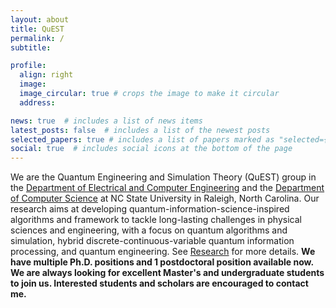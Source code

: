```yaml
---
layout: about
title: QuEST
permalink: /
subtitle:

profile:
  align: right
  image: 
  image_circular: true # crops the image to make it circular
  address: 

news: true  # includes a list of news items
latest_posts: false  # includes a list of the newest posts
selected_papers: true # includes a list of papers marked as "selected={true}"
social: true  # includes social icons at the bottom of the page
---
```


We are the Quantum Engineering and Simulation Theory (QuEST) group in the [Department of Electrical and Computer Engineering](https://ece.ncsu.edu) and the [Department of Computer Science](https://www.csc.ncsu.edu) at NC State University in Raleigh, North Carolina. Our research aims at developing quantum-information-science-inspired algorithms and framework to tackle long-lasting challenges in physical sciences and engineering, with a focus on quantum algorithms and simulation, hybrid discrete-continuous-variable quantum information processing, and quantum engineering. See [Research](/research/) for more details. 
**We have multiple Ph.D. positions and 1 postdoctoral position available now. We are always looking for excellent Master's and undergraduate students to join us. Interested students and scholars are encouraged to contact me.**

[//]: <> (I study quantum-classical algorithms to solve challenging problems in quantum chemistry, chemical physics, and material science, including correlated electronic structure and real-time dynamics. I also develop novel protocols to leverage continuous-variable quantum systems such as bosonic oscillators for computation, information processing, and sensing. Another topic of interest is how quantum error correction may be performed at a system or algorithm level. These topics are investigated from theoretical and computational perspectives, with possible experimental collaborations.)


